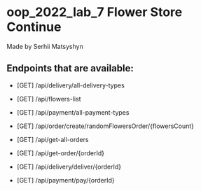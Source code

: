 # oop_2022_lab_7 Flower Store Continue

Made by Serhii Matsyshyn

## Endpoints that are available:
- [GET] /api/delivery/all-delivery-types
- [GET] /api/flowers-list
- [GET] /api/payment/all-payment-types
- [GET] /api/order/create/randomFlowersOrder/{flowersCount}

- [GET] /api/get-all-orders
- [GET] /api/get-order/{orderId}
- [GET] /api/delivery/deliver/{orderId}
- [GET] /api/payment/pay/{orderId}
